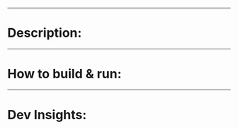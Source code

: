 --------------------------------
# Description:


--------------------------------
# How to build & run:


--------------------------------
# Dev Insights:


